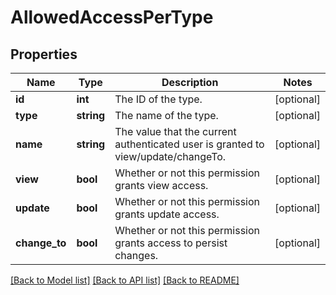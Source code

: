 # AllowedAccessPerType

## Properties
Name | Type | Description | Notes
------------ | ------------- | ------------- | -------------
**id** | **int** | The ID of the type. | [optional] 
**type** | **string** | The name of the type. | [optional] 
**name** | **string** | The value that the current authenticated user is granted to view/update/changeTo. | [optional] 
**view** | **bool** | Whether or not this permission grants view access. | [optional] 
**update** | **bool** | Whether or not this permission grants update access. | [optional] 
**change_to** | **bool** | Whether or not this permission grants access to persist changes. | [optional] 

[[Back to Model list]](../README.md#documentation-for-models) [[Back to API list]](../README.md#documentation-for-api-endpoints) [[Back to README]](../README.md)


